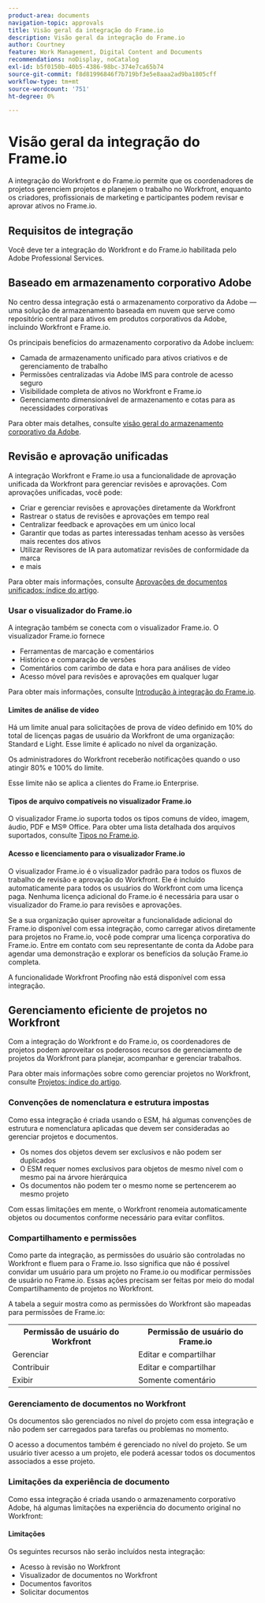 ```yaml
---
product-area: documents
navigation-topic: approvals
title: Visão geral da integração do Frame.io
description: Visão geral da integração do Frame.io
author: Courtney
feature: Work Management, Digital Content and Documents
recommendations: noDisplay, noCatalog
exl-id: b5f0150b-40b5-4386-98bc-374e7ca65b74
source-git-commit: f8d81996846f7b719bf3e5e8aaa2ad9ba1805cff
workflow-type: tm+mt
source-wordcount: '751'
ht-degree: 0%

---
```


# Visão geral da integração do Frame.io

A integração do Workfront e do Frame.io permite que os coordenadores de projetos gerenciem projetos e planejem o trabalho no Workfront, enquanto os criadores, profissionais de marketing e participantes podem revisar e aprovar ativos no Frame.io.

## Requisitos de integração

Você deve ter a integração do Workfront e do Frame.io habilitada pelo Adobe Professional Services.

<!--
* Workfront and Frame.io must be deployed to the same Identity Management system (IMS) organization.

* Users can belong to only one Workfront instance within the IMS organization.

* The Workfront instance must be enabled on the Adobe Unified Experience.

* The integration is configured by Adobe Professional Services. 
-->

## Baseado em armazenamento corporativo Adobe

No centro dessa integração está o armazenamento corporativo da Adobe — uma solução de armazenamento baseada em nuvem que serve como repositório central para ativos em produtos corporativos da Adobe, incluindo Workfront e Frame.io. <!--, and Creative Cloud.-->

Os principais benefícios do armazenamento corporativo da Adobe incluem:

* Camada de armazenamento unificado para ativos criativos e de gerenciamento de trabalho
* Permissões centralizadas via Adobe IMS para controle de acesso seguro
* Visibilidade completa de ativos no Workfront e Frame.io <!--, and Creative Cloud apps -->
* Gerenciamento dimensionável de armazenamento e cotas para as necessidades corporativas

Para obter mais detalhes, consulte [visão geral do armazenamento corporativo da Adobe](/help/quicksilver/review-and-approve-work/esm-overview.md).

## Revisão e aprovação unificadas

A integração Workfront e Frame.io usa a funcionalidade de aprovação unificada da Workfront para gerenciar revisões e aprovações. Com aprovações unificadas, você pode:

* Criar e gerenciar revisões e aprovações diretamente da Workfront
* Rastrear o status de revisões e aprovações em tempo real
* Centralizar feedback e aprovações em um único local
* Garantir que todas as partes interessadas tenham acesso às versões mais recentes dos ativos
* Utilizar Revisores de IA para automatizar revisões de conformidade da marca
* e mais

Para obter mais informações, consulte [Aprovações de documentos unificados: índice do artigo](/help/quicksilver/review-and-approve-work/document-reviews-and-approvals/document-reviews-and-approvals.md).


### Usar o visualizador do Frame.io

A integração também se conecta com o visualizador Frame.io. O visualizador Frame.io fornece

* Ferramentas de marcação e comentários
* Histórico e comparação de versões
* Comentários com carimbo de data e hora para análises de vídeo
* Acesso móvel para revisões e aprovações em qualquer lugar

Para obter mais informações, consulte [Introdução à integração do Frame.io](/help/quicksilver/review-and-approve-work/native-integrations/frame-io/get-started-with-frame-integration.md).

#### Limites de análise de vídeo

Há um limite anual para solicitações de prova de vídeo definido em 10% do total de licenças pagas de usuário da Workfront de uma organização: Standard e Light. Esse limite é aplicado no nível da organização.

Os administradores do Workfront receberão notificações quando o uso atingir 80% e 100% do limite.

Esse limite não se aplica a clientes do Frame.io Enterprise.

#### Tipos de arquivo compatíveis no visualizador Frame.io

O visualizador Frame.io suporta todos os tipos comuns de vídeo, imagem, áudio, PDF e MS® Office. Para obter uma lista detalhada dos arquivos suportados, consulte [Tipos no Frame.io](https://help.frame.io/en/articles/9436564-supported-file-types-on-frame-io).

#### Acesso e licenciamento para o visualizador Frame.io

O visualizador Frame.io é o visualizador padrão para todos os fluxos de trabalho de revisão e aprovação do Workfront. Ele é incluído automaticamente para todos os usuários do Workfront com uma licença paga. Nenhuma licença adicional do Frame.io é necessária para usar o visualizador do Frame.io para revisões e aprovações.

Se a sua organização quiser aproveitar a funcionalidade adicional do Frame.io disponível com essa integração, como carregar ativos diretamente para projetos no Frame.io, você pode comprar uma licença corporativa do Frame.io. Entre em contato com seu representante de conta da Adobe para agendar uma demonstração e explorar os benefícios da solução Frame.io completa.

A funcionalidade Workfront Proofing não está disponível com essa integração.

## Gerenciamento eficiente de projetos no Workfront

Com a integração do Workfront e do Frame.io, os coordenadores de projetos podem aproveitar os poderosos recursos de gerenciamento de projetos da Workfront para planejar, acompanhar e gerenciar trabalhos.

Para obter mais informações sobre como gerenciar projetos no Workfront, consulte [Projetos: índice do artigo](/help/quicksilver/manage-work/projects/create-projects/create-project.md).

### Convenções de nomenclatura e estrutura impostas

Como essa integração é criada usando o ESM, há algumas convenções de estrutura e nomenclatura aplicadas que devem ser consideradas ao gerenciar projetos e documentos.

* Os nomes dos objetos devem ser exclusivos e não podem ser duplicados
* O ESM requer nomes exclusivos para objetos de mesmo nível com o mesmo pai na árvore hierárquica
* Os documentos não podem ter o mesmo nome se pertencerem ao mesmo projeto

Com essas limitações em mente, o Workfront renomeia automaticamente objetos ou documentos conforme necessário para evitar conflitos.

### Compartilhamento e permissões

Como parte da integração, as permissões do usuário são controladas no Workfront e fluem para o Frame.io. Isso significa que não é possível convidar um usuário para um projeto no Frame.io ou modificar permissões de usuário no Frame.io. Essas ações precisam ser feitas por meio do modal Compartilhamento de projetos no Workfront.

A tabela a seguir mostra como as permissões do Workfront são mapeadas para permissões de Frame.io:

<table>
<tr>
<th>Permissão de usuário do Workfront</th>
<th>Permissão de usuário do Frame.io</th>
</tr>
<tr>
<td>Gerenciar</td>
<td>Editar e compartilhar</td>
</tr>
<tr>
<td>Contribuir</td>
<td>Editar e compartilhar</td>
</tr>
<tr>
<td>Exibir</td>
<td>Somente comentário</td>
</tr>
</table>



### Gerenciamento de documentos no Workfront

Os documentos são gerenciados no nível do projeto com essa integração e não podem ser carregados para tarefas ou problemas no momento.

O acesso a documentos também é gerenciado no nível do projeto. Se um usuário tiver acesso a um projeto, ele poderá acessar todos os documentos associados a esse projeto.

### Limitações da experiência de documento

Como essa integração é criada usando o armazenamento corporativo Adobe, há algumas limitações na experiência do documento original no Workfront:

#### Limitações

Os seguintes recursos não serão incluídos nesta integração:

<!--* External document providers-->
* Acesso à revisão no Workfront
* Visualizador de documentos no Workfront
* Documentos favoritos
* Solicitar documentos


<!--#### Temporary limitations

For now, the following capabilities are not available:

* Send documents to Adobe Experience Manager Assets
* Multi-stage approvals
* Upload documents to comments or updates in Workfront
* Upload documents to tasks or issues in Workfront-->
